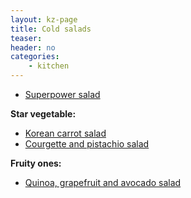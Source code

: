 ```yaml
---
layout: kz-page
title: Cold salads
teaser: 
header: no
categories:
    - kitchen
---
```


* [Superpower salad](/kitchen/superpower-salad/)

**Star vegetable:**
* [Korean carrot salad](/kitchen/korean-carrot-salad/)
* [Courgette and pistachio salad](/kitchen/courgette-pistachio-salad/)

**Fruity ones:**
* [Quinoa, grapefruit and avocado salad](/kitchen/quinoa-grapefruit-avo-salad/)
